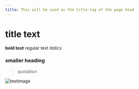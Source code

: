 ```yaml
---
title: This will be used as the title-tag of the page head
---
```


title text
=====

**bold text**
regular text
*italics*

### smaller heading

>quotation

![testimage](https://user-images.githubusercontent.com/77072787/130657505-3359513c-c8b9-472b-a3ed-39123e65964d.jpg)

